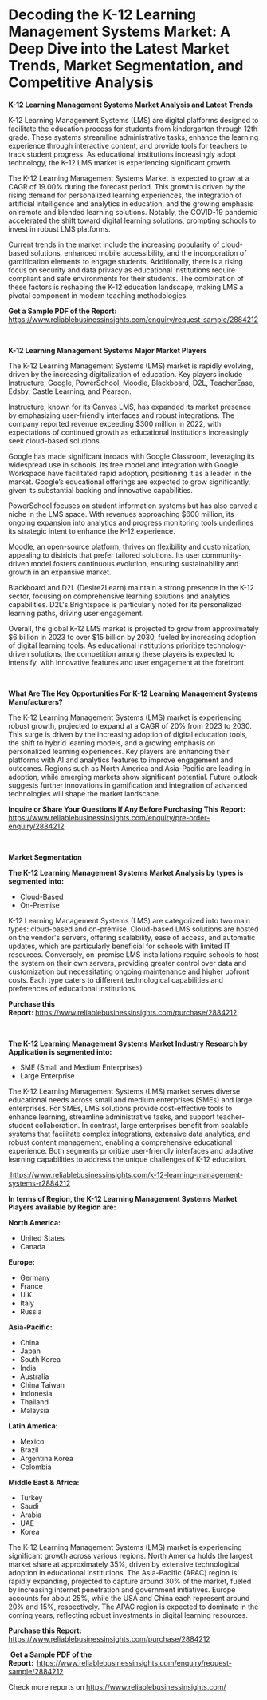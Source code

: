 <p><h1>Decoding the K-12 Learning Management Systems Market: A Deep Dive into the Latest Market Trends, Market Segmentation, and Competitive Analysis</h1></p><p><strong>K-12 Learning Management Systems Market Analysis and Latest Trends</strong></p>
<p><p>K-12 Learning Management Systems (LMS) are digital platforms designed to facilitate the education process for students from kindergarten through 12th grade. These systems streamline administrative tasks, enhance the learning experience through interactive content, and provide tools for teachers to track student progress. As educational institutions increasingly adopt technology, the K-12 LMS market is experiencing significant growth.</p><p>The K-12 Learning Management Systems Market is expected to grow at a CAGR of 19.00% during the forecast period. This growth is driven by the rising demand for personalized learning experiences, the integration of artificial intelligence and analytics in education, and the growing emphasis on remote and blended learning solutions. Notably, the COVID-19 pandemic accelerated the shift toward digital learning solutions, prompting schools to invest in robust LMS platforms.</p><p>Current trends in the market include the increasing popularity of cloud-based solutions, enhanced mobile accessibility, and the incorporation of gamification elements to engage students. Additionally, there is a rising focus on security and data privacy as educational institutions require compliant and safe environments for their students. The combination of these factors is reshaping the K-12 education landscape, making LMS a pivotal component in modern teaching methodologies.</p></p>
<p><strong>Get a Sample PDF of the Report:&nbsp;</strong> <a href="https://www.reliablebusinessinsights.com/enquiry/request-sample/2884212?utm_campaign=2953&utm_medium=2&utm_source=Github&utm_content=ia&utm_term=13032025&utm_id=k-12-learning-management-systems">https://www.reliablebusinessinsights.com/enquiry/request-sample/2884212</a></p>
<p>&nbsp;</p>
<p><strong>K-12 Learning Management Systems Major Market Players</strong></p>
<p><p>The K-12 Learning Management Systems (LMS) market is rapidly evolving, driven by the increasing digitalization of education. Key players include Instructure, Google, PowerSchool, Moodle, Blackboard, D2L, TeacherEase, Edsby, Castle Learning, and Pearson.</p><p>Instructure, known for its Canvas LMS, has expanded its market presence by emphasizing user-friendly interfaces and robust integrations. The company reported revenue exceeding $300 million in 2022, with expectations of continued growth as educational institutions increasingly seek cloud-based solutions.</p><p>Google has made significant inroads with Google Classroom, leveraging its widespread use in schools. Its free model and integration with Google Workspace have facilitated rapid adoption, positioning it as a leader in the market. Google’s educational offerings are expected to grow significantly, given its substantial backing and innovative capabilities.</p><p>PowerSchool focuses on student information systems but has also carved a niche in the LMS space. With revenues approaching $600 million, its ongoing expansion into analytics and progress monitoring tools underlines its strategic intent to enhance the K-12 experience.</p><p>Moodle, an open-source platform, thrives on flexibility and customization, appealing to districts that prefer tailored solutions. Its user community-driven model fosters continuous evolution, ensuring sustainability and growth in an expansive market.</p><p>Blackboard and D2L (Desire2Learn) maintain a strong presence in the K-12 sector, focusing on comprehensive learning solutions and analytics capabilities. D2L's Brightspace is particularly noted for its personalized learning paths, driving user engagement.</p><p>Overall, the global K-12 LMS market is projected to grow from approximately $6 billion in 2023 to over $15 billion by 2030, fueled by increasing adoption of digital learning tools. As educational institutions prioritize technology-driven solutions, the competition among these players is expected to intensify, with innovative features and user engagement at the forefront.</p></p>
<p>&nbsp;</p>
<p><strong>What Are The Key Opportunities For K-12 Learning Management Systems Manufacturers?</strong></p>
<p><p>The K-12 Learning Management Systems (LMS) market is experiencing robust growth, projected to expand at a CAGR of 20% from 2023 to 2030. This surge is driven by the increasing adoption of digital education tools, the shift to hybrid learning models, and a growing emphasis on personalized learning experiences. Key players are enhancing their platforms with AI and analytics features to improve engagement and outcomes. Regions such as North America and Asia-Pacific are leading in adoption, while emerging markets show significant potential. Future outlook suggests further innovations in gamification and integration of advanced technologies will shape the market landscape.</p></p>
<p><strong>Inquire or Share Your Questions If Any Before Purchasing This Report:</strong> <a href="https://www.reliablebusinessinsights.com/enquiry/pre-order-enquiry/2884212?utm_campaign=2953&utm_medium=2&utm_source=Github&utm_content=ia&utm_term=13032025&utm_id=k-12-learning-management-systems">https://www.reliablebusinessinsights.com/enquiry/pre-order-enquiry/2884212</a></p>
<p>&nbsp;</p>
<p><strong>Market Segmentation</strong></p>
<p><strong>The K-12 Learning Management Systems Market Analysis by types is segmented into:</strong></p>
<p><ul><li>Cloud-Based</li><li>On-Premise</li></ul></p>
<p><p>K-12 Learning Management Systems (LMS) are categorized into two main types: cloud-based and on-premise. Cloud-based LMS solutions are hosted on the vendor's servers, offering scalability, ease of access, and automatic updates, which are particularly beneficial for schools with limited IT resources. Conversely, on-premise LMS installations require schools to host the system on their own servers, providing greater control over data and customization but necessitating ongoing maintenance and higher upfront costs. Each type caters to different technological capabilities and preferences of educational institutions.</p></p>
<p><strong>Purchase this Report:&nbsp;</strong><a href="https://www.reliablebusinessinsights.com/purchase/2884212?utm_campaign=2953&utm_medium=2&utm_source=Github&utm_content=ia&utm_term=13032025&utm_id=k-12-learning-management-systems">https://www.reliablebusinessinsights.com/purchase/2884212</a></p>
<p>&nbsp;</p>
<p><strong>The K-12 Learning Management Systems Market Industry Research by Application is segmented into:</strong></p>
<p><ul><li>SME (Small and Medium Enterprises)</li><li>Large Enterprise</li></ul></p>
<p><p>The K-12 Learning Management Systems (LMS) market serves diverse educational needs across small and medium enterprises (SMEs) and large enterprises. For SMEs, LMS solutions provide cost-effective tools to enhance learning, streamline administrative tasks, and support teacher-student collaboration. In contrast, large enterprises benefit from scalable systems that facilitate complex integrations, extensive data analytics, and robust content management, enabling a comprehensive educational experience. Both segments prioritize user-friendly interfaces and adaptive learning capabilities to address the unique challenges of K-12 education.</p></p>
<p><a href="https://www.reliablebusinessinsights.com/k-12-learning-management-systems-r2884212?utm_campaign=2953&utm_medium=2&utm_source=Github&utm_content=ia&utm_term=13032025&utm_id=k-12-learning-management-systems">&nbsp;https://www.reliablebusinessinsights.com/k-12-learning-management-systems-r2884212</a></p>
<p><strong>In terms of Region, the K-12 Learning Management Systems Market Players available by Region are:</strong></p>
<p>
    <p> <strong> North America: </strong>
        <ul>
            <li>United States</li>
            <li>Canada</li>
        </ul>
        </p> 
    <p> <strong> Europe: </strong>
        <ul>
            <li>Germany</li>
            <li>France</li>
            <li>U.K.</li>
            <li>Italy</li>
            <li>Russia</li>
        </ul>
        </p> 
    <p> <strong> Asia-Pacific: </strong>
        <ul>
            <li>China</li>
            <li>Japan</li>
            <li>South Korea</li>
            <li>India</li>
            <li>Australia</li>
            <li>China Taiwan</li>
            <li>Indonesia</li>
            <li>Thailand</li>
            <li>Malaysia</li>
        </ul>
        </p> 
    <p> <strong> Latin America: </strong>
        <ul>
            <li>Mexico</li>
            <li>Brazil</li>
            <li>Argentina Korea</li>
            <li>Colombia</li>
        </ul>
        </p> 
    <p> <strong> Middle East & Africa: </strong>
        <ul>
            <li>Turkey</li>
            <li>Saudi</li>
            <li>Arabia</li>
            <li>UAE</li>
            <li>Korea</li>
        </ul>
    </p>
    </p>
<p><p>The K-12 Learning Management Systems (LMS) market is experiencing significant growth across various regions. North America holds the largest market share at approximately 35%, driven by extensive technological adoption in educational institutions. The Asia-Pacific (APAC) region is rapidly expanding, projected to capture around 30% of the market, fueled by increasing internet penetration and government initiatives. Europe accounts for about 25%, while the USA and China each represent around 20% and 15%, respectively. The APAC region is expected to dominate in the coming years, reflecting robust investments in digital learning resources.</p></p>
<p><strong>Purchase this Report: </strong><a href="https://www.reliablebusinessinsights.com/purchase/2884212?utm_campaign=2953&utm_medium=2&utm_source=Github&utm_content=ia&utm_term=13032025&utm_id=k-12-learning-management-systems">https://www.reliablebusinessinsights.com/purchase/2884212</a></p>
<p>&nbsp;<strong>Get a Sample PDF of the Report:&nbsp;&nbsp;</strong><a href="https://www.reliablebusinessinsights.com/enquiry/request-sample/2884212?utm_campaign=2953&utm_medium=2&utm_source=Github&utm_content=ia&utm_term=13032025&utm_id=k-12-learning-management-systems">https://www.reliablebusinessinsights.com/enquiry/request-sample/2884212</a></p>
<p><strong></strong></p>
<p>Check more reports on <a href="https://www.reliablebusinessinsights.com/?utm_campaign=2953&utm_medium=2&utm_source=Github&utm_content=ia&utm_term=13032025&utm_id=k-12-learning-management-systems">https://www.reliablebusinessinsights.com/</a></p>